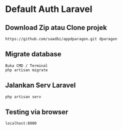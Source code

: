 # Default Auth Laravel
## Download Zip atau Clone projek
`https://github.com/saadbi/appdparagon.git dparagon`

## Migrate database
`Buka CMD / Terminal`<br/>
`php artisan migrate`

## Jalankan Serv Laravel
`php artisan serv` 

## Testing via browser
`localhost:8000`
